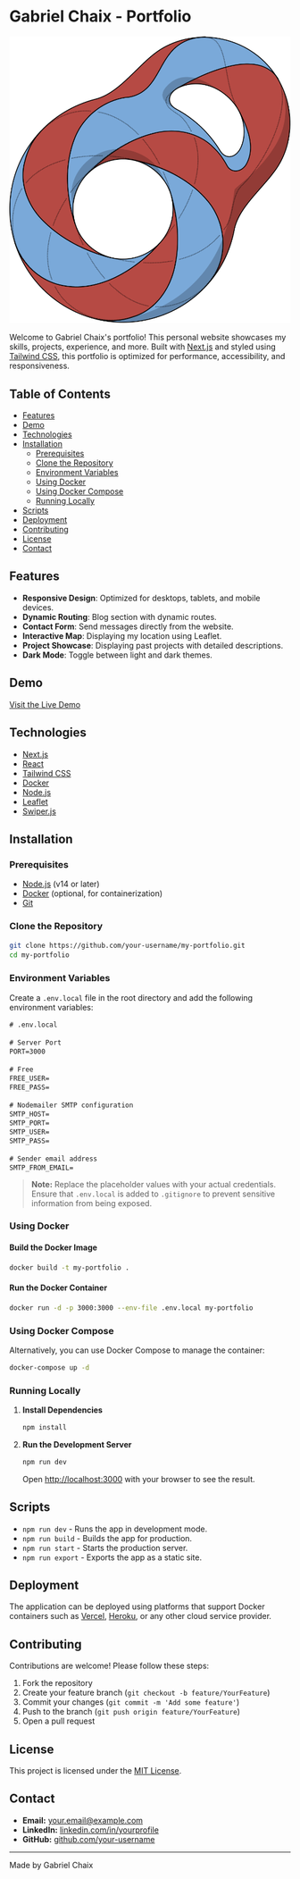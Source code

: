 # Gabriel Chaix - Portfolio

![Portfolio Logo](./public/thtore.svg)

Welcome to Gabriel Chaix's portfolio! This personal website showcases my skills, projects, experience, and more. Built with [Next.js](https://nextjs.org/) and styled using [Tailwind CSS](https://tailwindcss.com/), this portfolio is optimized for performance, accessibility, and responsiveness.

## Table of Contents

- [Features](#features)
- [Demo](#demo)
- [Technologies](#technologies)
- [Installation](#installation)
  - [Prerequisites](#prerequisites)
  - [Clone the Repository](#clone-the-repository)
  - [Environment Variables](#environment-variables)
  - [Using Docker](#using-docker)
  - [Using Docker Compose](#using-docker-compose)
  - [Running Locally](#running-locally)
- [Scripts](#scripts)
- [Deployment](#deployment)
- [Contributing](#contributing)
- [License](#license)
- [Contact](#contact)

## Features

- **Responsive Design**: Optimized for desktops, tablets, and mobile devices.
- **Dynamic Routing**: Blog section with dynamic routes.
- **Contact Form**: Send messages directly from the website.
- **Interactive Map**: Displaying my location using Leaflet.
- **Project Showcase**: Displaying past projects with detailed descriptions.
- **Dark Mode**: Toggle between light and dark themes.

## Demo

[Visit the Live Demo](https://your-portfolio-domain.com)

## Technologies

- [Next.js](https://nextjs.org/)
- [React](https://reactjs.org/)
- [Tailwind CSS](https://tailwindcss.com/)
- [Docker](https://www.docker.com/)
- [Node.js](https://nodejs.org/)
- [Leaflet](https://leafletjs.com/)
- [Swiper.js](https://swiperjs.com/)

## Installation

### Prerequisites

- [Node.js](https://nodejs.org/) (v14 or later)
- [Docker](https://www.docker.com/) (optional, for containerization)
- [Git](https://git-scm.com/)

### Clone the Repository

```bash
git clone https://github.com/your-username/my-portfolio.git
cd my-portfolio
```

### Environment Variables

Create a `.env.local` file in the root directory and add the following environment variables:

```env
# .env.local

# Server Port
PORT=3000

# Free
FREE_USER=
FREE_PASS=

# Nodemailer SMTP configuration
SMTP_HOST=
SMTP_PORT=
SMTP_USER=
SMTP_PASS=

# Sender email address
SMTP_FROM_EMAIL=

```

> **Note:** Replace the placeholder values with your actual credentials. Ensure that `.env.local` is added to `.gitignore` to prevent sensitive information from being exposed.

### Using Docker

#### Build the Docker Image

```bash
docker build -t my-portfolio .
```

#### Run the Docker Container

```bash
docker run -d -p 3000:3000 --env-file .env.local my-portfolio
```

### Using Docker Compose

Alternatively, you can use Docker Compose to manage the container:

```bash
docker-compose up -d
```

### Running Locally

1. **Install Dependencies**

   ```bash
   npm install
   ```

2. **Run the Development Server**

   ```bash
   npm run dev
   ```

   Open [http://localhost:3000](http://localhost:3000) with your browser to see the result.

## Scripts

- `npm run dev` - Runs the app in development mode.
- `npm run build` - Builds the app for production.
- `npm run start` - Starts the production server.
- `npm run export` - Exports the app as a static site.

## Deployment

The application can be deployed using platforms that support Docker containers such as [Vercel](https://vercel.com/), [Heroku](https://www.heroku.com/), or any other cloud service provider.

## Contributing

Contributions are welcome! Please follow these steps:

1. Fork the repository
2. Create your feature branch (`git checkout -b feature/YourFeature`)
3. Commit your changes (`git commit -m 'Add some feature'`)
4. Push to the branch (`git push origin feature/YourFeature`)
5. Open a pull request

## License

This project is licensed under the [MIT License](./LICENSE).

## Contact

- **Email:** [your.email@example.com](mailto:your.email@example.com)
- **LinkedIn:** [linkedin.com/in/yourprofile](https://linkedin.com/in/yourprofile)
- **GitHub:** [github.com/your-username](https://github.com/your-username)

---

Made by Gabriel Chaix
